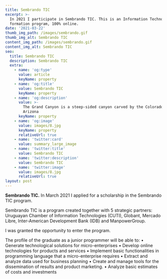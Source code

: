 ```yaml
---
title: Sembrando TIC
excerpt: >-
  In 2021 I participate in Sembrando TIC. This is an Information Technology
  formation program, 100% online.
date: '2021-03-22'
thumb_img_path: /images/sembrando.gif
thumb_img_alt: Sembrando TIC
content_img_path: /images/sembrando.gif
content_img_alt: Sembrando TIC
seo:
  title: Sembrando TIC
  description: Sembrando TIC
  extra:
    - name: 'og:type'
      value: article
      keyName: property
    - name: 'og:title'
      value: Sembrando TIC
      keyName: property
    - name: 'og:description'
      value: >-
        The Grand Canyon is a steep-sided canyon carved by the Colorado River in
        Arizona
      keyName: property
    - name: 'og:image'
      value: images/8.jpg
      keyName: property
      relativeUrl: true
    - name: 'twitter:card'
      value: summary_large_image
    - name: 'twitter:title'
      value: Sembrando TIC
    - name: 'twitter:description'
      value: Sembrando TIC
    - name: 'twitter:image'
      value: images/8.jpg
      relativeUrl: true
layout: post
---
```

**Sembrando TIC.**  In March 2021 I applied for a scholarship in the Sembrando TIC program.

Sembrando TIC is a program created together with 5 strategic partners: Uruguayan Chamber of Information Technologies (CUTI), Globant, Mercado Libre, Inter-American Development Bank (IDB) and ManpowerGroup.

I was granted the opportunity to enter the program.

The profile of the graduate as a junior programmer will be able to:
• Generate technological solutions for micro-enterprises
• Develop online technologies for products and services
• Implement basic functionalities in programming language that a micro-enterprise requires
• Extract and analyze data used for business planning
• Create and manage tools for the dissemination of results and product marketing.
• Analyze basic estimates of costs and investments